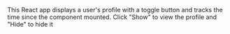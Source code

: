 This React app displays a user's profile with a toggle button and tracks the time since the component mounted.
Click "Show" to view the profile and "Hide" to hide it